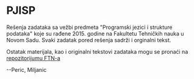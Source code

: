 # PJISP

Rešenja zadataka sa vežbi predmeta "Programski jezici i strukture podataka" koje su rađene 2015. godine na Fakultetu Tehničkih nauka u Novom Sadu. Svaki zadatak pored rešenja sadrži i orginalni tekst. 

Ostatak materijala, kao i originalni tekstovi zadataka mogu se pronaći na [repozitorijumu FTN-a](http://www.acs.uns.ac.rs/sr/node/237/53)


--Peric, Miljanic
